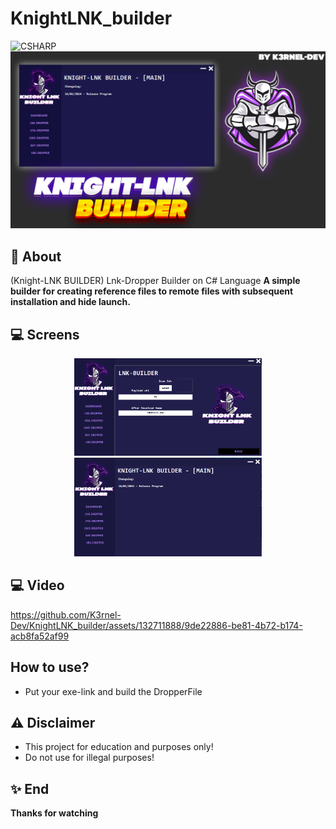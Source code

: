 # KnightLNK_builder
![CSHARP](https://img.shields.io/badge/Language-CSHARP-aqua?style=for-the-badge&logo=CS)
![](BANNER.jpg)

## 📑 About
</b>(Knight-LNK BUILDER) Lnk-Dropper Builder on C# Language</b>
<strong>A simple builder for creating reference files to remote files with subsequent installation and hide launch.</strong>

## 💻 Screens
<p float="left" align="center">
  <img alt="screen" width="300" src="screen1.png">
  <img alt="screen" width="300" src="screen2.png">
</p> 

## 💻 Video
https://github.com/K3rnel-Dev/KnightLNK_builder/assets/132711888/9de22886-be81-4b72-b174-acb8fa52af99



## How to use?
 * Put your exe-link and build the DropperFile


## ⚠️ Disclaimer
 * This project for education and purposes only!
 * Do not use for illegal purposes!

## ✨ End
<strong>Thanks for watching</strong>
